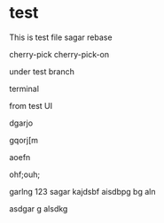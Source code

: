 # test
This is test file
sagar
rebase

cherry-pick
cherry-pick-on

under test branch

terminal

from test UI

dgarjo

gqorj[m

aoefn

ohf;ouh;


garlng
123
sagar 
kajdsbf
aisdbpg bg
aln


asdgar
g
alsdkg
